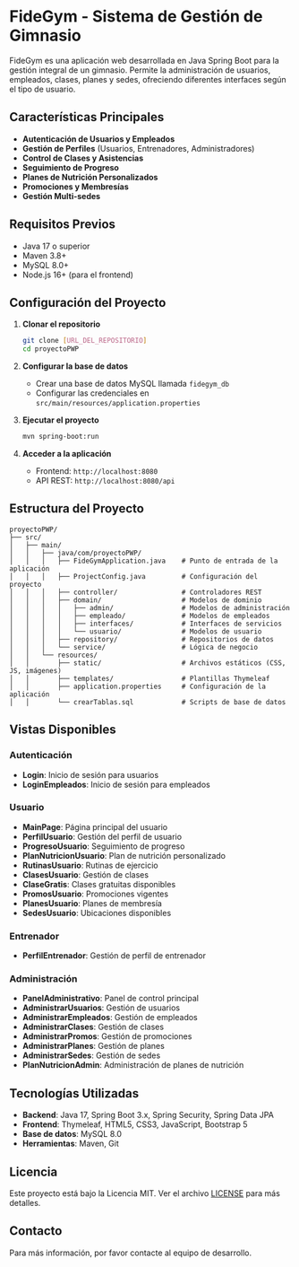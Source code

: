 # FideGym - Sistema de Gestión de Gimnasio

FideGym es una aplicación web desarrollada en Java Spring Boot para la gestión integral de un gimnasio. Permite la administración de usuarios, empleados, clases, planes y sedes, ofreciendo diferentes interfaces según el tipo de usuario.

## Características Principales

- **Autenticación de Usuarios y Empleados**
- **Gestión de Perfiles** (Usuarios, Entrenadores, Administradores)
- **Control de Clases y Asistencias**
- **Seguimiento de Progreso**
- **Planes de Nutrición Personalizados**
- **Promociones y Membresías**
- **Gestión Multi-sedes**

## Requisitos Previos

- Java 17 o superior
- Maven 3.8+
- MySQL 8.0+
- Node.js 16+ (para el frontend)

## Configuración del Proyecto

1. **Clonar el repositorio**
   ```bash
   git clone [URL_DEL_REPOSITORIO]
   cd proyectoPWP
   ```

2. **Configurar la base de datos**
   - Crear una base de datos MySQL llamada `fidegym_db`
   - Configurar las credenciales en `src/main/resources/application.properties`

3. **Ejecutar el proyecto**
   ```bash
   mvn spring-boot:run
   ```

4. **Acceder a la aplicación**
   - Frontend: `http://localhost:8080`
   - API REST: `http://localhost:8080/api`

## Estructura del Proyecto

```
proyectoPWP/
├── src/
│   ├── main/
│   │   ├── java/com/proyectoPWP/
│   │   │   ├── FideGymApplication.java    # Punto de entrada de la aplicación
│   │   │   ├── ProjectConfig.java         # Configuración del proyecto
│   │   │   ├── controller/                # Controladores REST
│   │   │   ├── domain/                    # Modelos de dominio
│   │   │   │   ├── admin/                 # Modelos de administración
│   │   │   │   ├── empleado/              # Modelos de empleados
│   │   │   │   ├── interfaces/            # Interfaces de servicios
│   │   │   │   └── usuario/               # Modelos de usuario
│   │   │   ├── repository/                # Repositorios de datos
│   │   │   └── service/                   # Lógica de negocio
│   │   └── resources/
│   │       ├── static/                    # Archivos estáticos (CSS, JS, imágenes)
│   │       ├── templates/                 # Plantillas Thymeleaf
│   │       ├── application.properties     # Configuración de la aplicación
│   │       └── crearTablas.sql            # Scripts de base de datos
```

## Vistas Disponibles

### Autenticación
- **Login**: Inicio de sesión para usuarios
- **LoginEmpleados**: Inicio de sesión para empleados

### Usuario
- **MainPage**: Página principal del usuario
- **PerfilUsuario**: Gestión del perfil de usuario
- **ProgresoUsuario**: Seguimiento de progreso
- **PlanNutricionUsuario**: Plan de nutrición personalizado
- **RutinasUsuario**: Rutinas de ejercicio
- **ClasesUsuario**: Gestión de clases
- **ClaseGratis**: Clases gratuitas disponibles
- **PromosUsuario**: Promociones vigentes
- **PlanesUsuario**: Planes de membresía
- **SedesUsuario**: Ubicaciones disponibles

### Entrenador
- **PerfilEntrenador**: Gestión de perfil de entrenador

### Administración
- **PanelAdministrativo**: Panel de control principal
- **AdministrarUsuarios**: Gestión de usuarios
- **AdministrarEmpleados**: Gestión de empleados
- **AdministrarClases**: Gestión de clases
- **AdministrarPromos**: Gestión de promociones
- **AdministrarPlanes**: Gestión de planes
- **AdministrarSedes**: Gestión de sedes
- **PlanNutricionAdmin**: Administración de planes de nutrición

## Tecnologías Utilizadas

- **Backend**: Java 17, Spring Boot 3.x, Spring Security, Spring Data JPA
- **Frontend**: Thymeleaf, HTML5, CSS3, JavaScript, Bootstrap 5
- **Base de datos**: MySQL 8.0
- **Herramientas**: Maven, Git

## Licencia

Este proyecto está bajo la Licencia MIT. Ver el archivo [LICENSE](LICENSE) para más detalles.

## Contacto

Para más información, por favor contacte al equipo de desarrollo.
